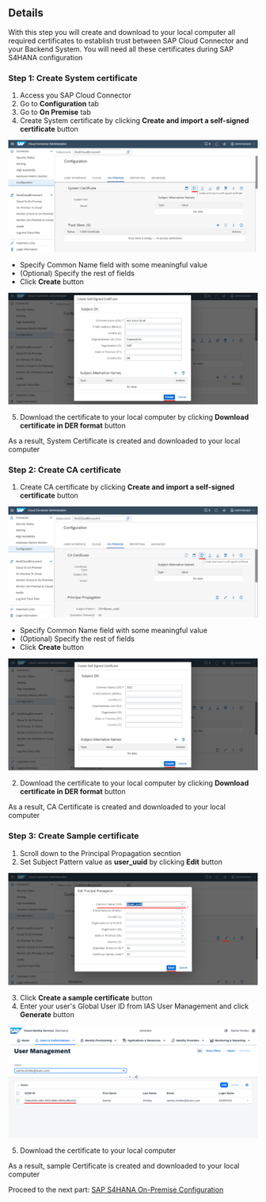 ## Details

With this step you will create and download to your local computer all required certificates to establish trust between SAP Cloud Connector and your Backend System.
You will need all these certificates during SAP S4HANA configuration


### Step 1: Create System certificate

1. Access you SAP Cloud Connector
2. Go to **Configuration** tab
3. Go to **On Premise** tab
4. Create System certificate by clicking **Create and import a self-signed certificate** button

![Create and import a self-signed certificate](./Images/1.4.1.png "Create and import a self-signed certificate")

- Specify Common Name field with some meaningful value
- (Optional) Specify the rest of fields
- Click **Create** button

![Create and import a self-signed certificate](./Images/1.4.2.png "Create and import a self-signed certificate")

5. Download the certificate to your local computer by clicking **Download certificate in DER format** button


As a result, System Certificate is created and downloaded to your local computer


### Step 2: Create CA certificate

1. Create CA certificate by clicking **Create and import a self-signed certificate** button

![Create and import a self-signed certificate](./Images/2.1.1.png "Create and import a self-signed certificate")

- Specify Common Name field with some meaningful value
- (Optional) Specify the rest of fields
- Click **Create** button

![Create and import a self-signed certificate](./Images/2.1.2.png "Create and import a self-signed certificate")

2. Download the certificate to your local computer by clicking **Download certificate in DER format** button


As a result, CA Certificate is created and downloaded to your local computer


### Step 3: Create Sample certificate

1. Scroll down to the Principal Propagation secntion
2. Set Subject Pattern value as **user_uuid** by clicking **Edit** button 

![Set CN value](./Images/3.2.1.png "Set CN value")

3. Click **Create a sample certificate** button
4. Enter your user's Global User ID from IAS User Management and click **Generate** button

![Global User ID](./Images/3.4.1.png "Global User ID")

5. Download the certificate to your local computer

As a result, sample Certificate is created and downloaded to your local computer


Proceed to the next part: [SAP S4HANA On-Premise Configuration](https://github.com/Sereg20/Task_Center/blob/master/S4HANA_config/README.md)
